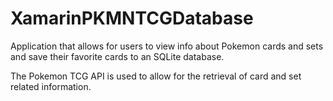 # XamarinPKMNTCGDatabase
Application that allows for users to view info about Pokemon cards and sets and save their favorite cards to an SQLite database.

The Pokemon TCG API is used to allow for the retrieval of card and set related information.
